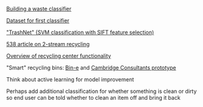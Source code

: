 

[Building a waste classifier](https://towardsdatascience.com/how-to-build-an-image-classifier-for-waste-sorting-6d11d3c9c478)

[Dataset for first classifier](https://www.kaggle.com/twhitehurst3/fastai-v1-waste-classification)

["TrashNet" (SVM classification with SIFT feature selection)](http://cs229.stanford.edu/proj2016/poster/ThungYang-ClassificationOfTrashForRecyclabilityStatus-poster.pdf)

[538 article on 2-stream recycling](https://fivethirtyeight.com/features/the-era-of-easy-recycling-may-be-coming-to-an-end/)

[Overview of recycling center functionality](https://medium.com/cleantech-rising/heres-your-guide-to-how-recycling-actually-works-1f3d97b37904)

"Smart" recycling bins: [Bin-e](http://www.bine.world/joinus/) and [Cambridge Consultants prototype](https://www.cambridgeconsultants.com/press-releases/smarter-way-recycle)

Think about active learning for model improvement

Perhaps add additional classification for whether something is clean or dirty so end user can be told whether to clean an item off and bring it back